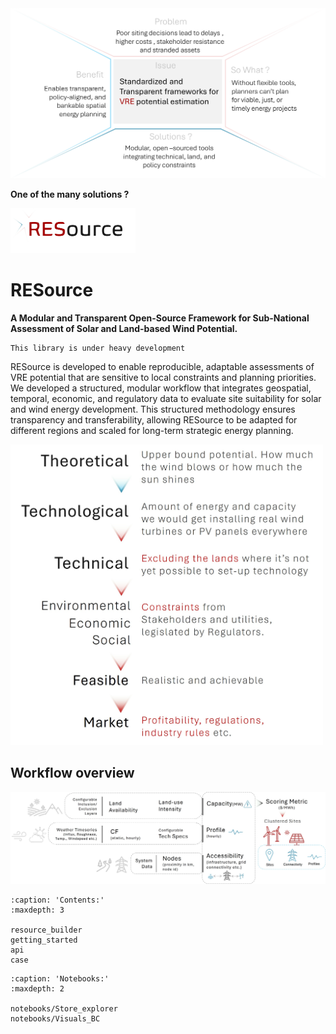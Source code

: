 <img src="_static/Issue_msg_box.png" alt="Issue" width="600"/>


__One of the many solutions ?__

<img src="_static/RESource_logo_2025.07.jpg" alt="RESource logo" width="200"/>

# RESource 

__A Modular and Transparent Open-Source Framework for Sub-National Assessment of Solar and Land-based Wind Potential.__

```{warning}
This library is under heavy development
```

RESource is developed to enable reproducible, adaptable assessments of VRE potential that are sensitive to local constraints and planning priorities. We developed a structured, modular workflow that integrates geospatial, temporal, economic, and regulatory data to evaluate site suitability for solar and wind energy development. This structured methodology ensures transparency and transferability, allowing RESource to be adapted for different regions and scaled for long-term strategic energy planning.

<img src="_static/assessment_steps.jpg" alt="assessment_steps" width="500"/>

## Workflow overview
<img src="_static/high_level_workflow.jpg" alt="high_level_workflow" width="900"/>

```{toctree}
:caption: 'Contents:'
:maxdepth: 3

resource_builder
getting_started
api
case
```

```{toctree}
:caption: 'Notebooks:'
:maxdepth: 2

notebooks/Store_explorer
notebooks/Visuals_BC
```
